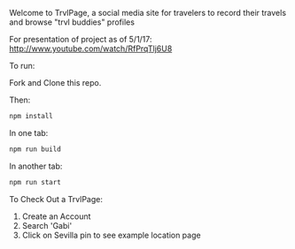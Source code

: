 Welcome to TrvlPage, a social media site for travelers to record their travels and browse "trvl buddies" profiles

For presentation of project as of 5/1/17: http://www.youtube.com/watch/RfPrqTlj6U8

To run: 

Fork and Clone this repo.

Then:
```bash
npm install
```
In one tab: 
```bash
npm run build
```

In another tab: 
```bash
npm run start
```

To Check Out a TrvlPage: 
1. Create an Account 
2. Search 'Gabi'
3. Click on Sevilla pin to see example location page


